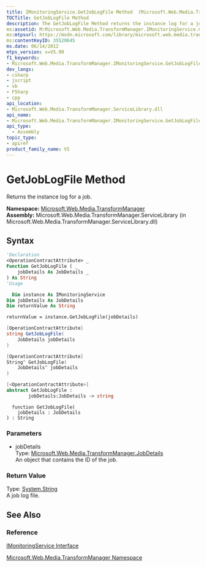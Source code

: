```yaml
---
title: IMonitoringService.GetJobLogFile Method  (Microsoft.Web.Media.TransformManager)
TOCTitle: GetJobLogFile Method
description: The GetJobLogFile Method returns the instance log for a job.
ms:assetid: M:Microsoft.Web.Media.TransformManager.IMonitoringService.GetJobLogFile(Microsoft.Web.Media.TransformManager.JobDetails)
ms:mtpsurl: https://msdn.microsoft.com/library/microsoft.web.media.transformmanager.imonitoringservice.getjoblogfile(v=VS.90)
ms:contentKeyID: 35520645
ms.date: 06/14/2012
mtps_version: v=VS.90
f1_keywords:
- Microsoft.Web.Media.TransformManager.IMonitoringService.GetJobLogFile
dev_langs:
- csharp
- jscript
- vb
- FSharp
- cpp
api_location:
- Microsoft.Web.Media.TransformManager.ServiceLibrary.dll
api_name:
- Microsoft.Web.Media.TransformManager.IMonitoringService.GetJobLogFile
api_type:
  - Assembly
topic_type:
- apiref
product_family_name: VS
---
```


# GetJobLogFile Method

Returns the instance log for a job.

**Namespace:**  [Microsoft.Web.Media.TransformManager](microsoft-web-media-transformmanager-namespace.md)  
**Assembly:**  Microsoft.Web.Media.TransformManager.ServiceLibrary (in Microsoft.Web.Media.TransformManager.ServiceLibrary.dll)

## Syntax

```vb
'Declaration
<OperationContractAttribute> _
Function GetJobLogFile ( _
    jobDetails As JobDetails _
) As String
'Usage

  Dim instance As IMonitoringService
Dim jobDetails As JobDetails
Dim returnValue As String

returnValue = instance.GetJobLogFile(jobDetails)
```

```csharp
[OperationContractAttribute]
string GetJobLogFile(
    JobDetails jobDetails
)
```

```cpp
[OperationContractAttribute]
String^ GetJobLogFile(
    JobDetails^ jobDetails
)
```

``` fsharp
[<OperationContractAttribute>]
abstract GetJobLogFile : 
        jobDetails:JobDetails -> string 
```

```jscript
  function GetJobLogFile(
    jobDetails : JobDetails
) : String
```

### Parameters

  - jobDetails  
    Type: [Microsoft.Web.Media.TransformManager.JobDetails](jobdetails-class-microsoft-web-media-transformmanager.md)  
    An object that contains the ID of the job.  

### Return Value

Type: [System.String](https://msdn.microsoft.com/library/s1wwdcbf)  
A job log file.  

## See Also

### Reference

[IMonitoringService Interface](imonitoringservice-interface-microsoft-web-media-transformmanager.md)

[Microsoft.Web.Media.TransformManager Namespace](microsoft-web-media-transformmanager-namespace.md)
